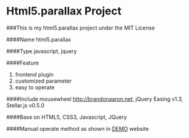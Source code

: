 Html5.parallax Project
=========

###This is my html5.parallax project under the MIT License

####Name 
html5.parallax

####Type 
javascript, jquery

####Feature 
1. frontend plugin 
2. customized parameter
3. easy to operate

####Include
mousewheel http://brandonaaron.net, jQuery Easing v1.3, Stellar.js v0.5.0

####Base on
HTML5, CSS3, Javascript, JQuery

####Manual
operate method as shown in <a href="#">DEMO</a> website
